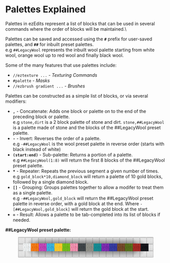 # Palettes Explained

Palettes in ezEdits represent a list of blocks that can be used in several commands where the order of blocks will be maintained.\\

Palettes can be saved and accessed using the **`#`** prefix for user-saved palettes, and **`##`** for inbuilt preset palettes.\
e.g `##LegacyWool` represents the inbuilt wool palette starting from white wool, orange wool up to red wool and finally black wool.

Some of the many features that use palettes include:

* `//eztexture ...` - _Texturing Commands_
* `#palette` - _Masks_
* `//ezbrush gradient ...` - _Brushes_

Palettes can be constructed as a simple list of blocks, or via several modifiers:

* **`,`** - Concatenate: Adds one block or palette on to the end of the preceding block or palette.\
  e.g `stone,dirt` is a 2 block palette of stone and dirt. `stone,##LegacyWool` is a palette made of stone and the blocks of the ##LegacyWool preset palette.
* **`-`** - Invert: Reverses the order of a palette.\
  e.g `-##LegacyWool` is the wool preset palette in reverse order (starts with black instead of white)
* **`(start:end)`** - Sub-palette: Returns a portion of a palette.\
  e.g `##LegacyWool(1:8)` will return the first 8 blocks of the ##LegacyWool preset palette.
* **`*`** - Repeater: Repeats the previous segment a given number of times.\
  e.g `gold_block*10,diamond_block` will return a palette of 10 gold blocks, followed by a single diamond block.
* **`[]`** - Grouping: Groups palettes together to allow a modifer to treat them as a single palette.\
  e.g `-##LegacyWool,gold_block` will return the ##LegacyWool preset palette in reverse order, with a gold block at the end. Where `-[##LegacyWool,gold_block]` will return the gold block at the start.
* **`=`** - Result: Allows a palette to be tab-completed into its list of blocks if needed.

**##LegacyWool preset palette:**

<figure><img src="../.gitbook/assets/Palette_wool.png" alt=""><figcaption></figcaption></figure>

